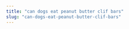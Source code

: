 ```yaml
---
title: "can dogs eat peanut butter clif bars"
slug: "can-dogs-eat-peanut-butter-clif-bars"
---
```


